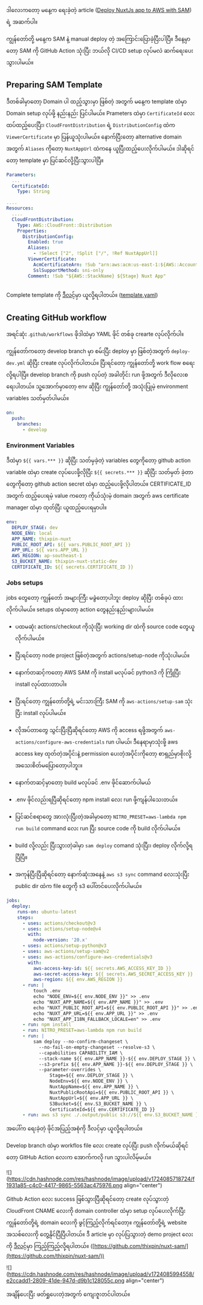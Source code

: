 ဒါလေးကတော့ မနေ့က ရေးခဲ့တဲ့ article ([Deploy NuxtJs app to AWS with SAM](https://kalaung.org/deploy-nuxtjs-app-to-aws-with-sam)) ရဲ့ အဆက်ပါ။

ကျွန်တော်တို့ မနေ့က SAM နဲ့ manual deploy တဲ့ အကြောင်းပြောခဲ့ပြီးပါပြီ။ ဒီနေ့မှာတော့ SAM ကို GitHub Action သုံးပြီး ဘယ်လို CI/CD setup လုပ်မလဲ ဆက်ရေးပေးသွားပါမယ်။

## Preparing SAM Template

ဒီတစ်ခါမှာတော့ Domain ပါ ထည့်သွားမှာ ဖြစ်တဲ့ အတွက် မနေ့က template ထဲမှာ Domain setup လုပ်ဖို့ နည်းနည်း ပြင်ပါမယ်။ Prameters ထဲမှာ `CertificateId` လေးထပ်ထည့်ပေးပြီး၊ `CloudFrontDistribution` ရဲ့ `DistributionConfig` ထဲက `ViewerCertificate` မှာ ပြန်ယူသုံးပါမယ်။ နောက်ပြီးတော့ alternative domain အတွက် `Aliases` ကိုတော့ `NuxtAppUrl` ထဲကနေ ယူပြီးထည့်ပေးလိုက်ပါမယ်။ ဒါဆိုရင်တော့ template မှာ ပြင်ဆင်လို့ပြီးသွားပါပြီ။

```yaml
Parameters:
  ...
  CertificateId:
    Type: String

....
Resources:
  ....
  CloudFrontDistribution:
    Type: AWS::CloudFront::Distribution
    Properties:
      DistributionConfig:
        Enabled: true
        Aliases:
          - !Select ["2", !Split ["/", !Ref NuxtAppUrl]]
        ViewerCertificate:
          AcmCertificateArn: !Sub "arn:aws:acm:us-east-1:${AWS::AccountId}:certificate/${CertificateId}"
          SslSupportMethod: sni-only
        Comment: !Sub "${AWS::StackName} ${Stage} Nuxt App"
 
```

Complete template ကို [ဒီလင့်](https://github.com/thixpin/nuxt-sam/blob/main/template.yaml)မှာ ယူလို့ရပါတယ်။ ([template.yaml](https://github.com/thixpin/nuxt-sam/blob/main/template.yaml))

## Creating GitHub workflow

အရင်ဆုံး .`github/workflows` ဖိုဒါထဲမှာ YAML ဖိုင် တစ်ခု crearte လုပ်လိုက်ပါ။

ကျွန်တော်ကတော့ develop branch မှာ စမ်းပြီး deploy မှာ ဖြစ်တဲ့အတွက် `deploy-dev.yml` ဆိုပြီး create လုပ်လိုက်ပါတယ်။ ပြီးရင်တော့ ကျွန်တော်တို့ work flow စရေးလို့ရပါပြီ။ develop branch ကို push လုပ်တဲ့ အခါတိုင်း run ဖို့အတွက် ဒီလိုလေးစရေးပါတယ်။ သူ့အောက်မှာတော့ env ဆိုပြီး ကျွန်တော်တို့ အသုံးပြုမဲ့ environment variables သတ်မှတ်ပါမယ်။

```yaml
on:
  push:
    branches:
      - develop
```

### Environment Variables

ဒီထဲမှာ `${{ vars.*** }}` ဆိုပြီး သတ်မှခဲ့တဲ့ variables တွေကိုတော့ github action variable ထဲမှာ create လုပ်ပေးဖို့လိုပြီး `${{ secrets.*** }}` ဆိုပြီး သတ်မှတ် ခဲ့တာတွေကိုတော့ github action secret ထဲမှာ ထည့်ပေးဖို့လိုပါတယ်။ CERTIFICATE\_ID အတွက် ထည့်ပေးရမဲ့ value ကတော့ ကိုယ်သုံးမဲ့ domain အတွက် aws certificate manager ထဲမှာ ထုတ်ပြီး ယူထည့်ပေးရမှာပါ။

```yaml
env:
  DEPLOY_STAGE: dev
  NODE_ENV: local
  APP_NAME: thixpin-nuxt
  PUBLIC_ROOT_API: ${{ vars.PUBLIC_ROOT_API }}
  APP_URL: ${{ vars.APP_URL }}
  AWS_REGION: ap-southeast-1
  S3_BUCKET_NAME: thixpin-nuxt-static-dev
  CERTIFICATE_ID: ${{ secrets.CERTIFICATE_ID }}
```

### Jobs setups

jobs တွေတော့ ကျွန်တော် အများကြီး မခွဲတော့ပါဘူး deploy ဆိုပြီး တစ်ခုပဲ ထားလိုက်ပါမယ်။ setups ထဲမှာတော့ action တွေနည်းနည်းများပါမယ်။

* ပထမဆုံး actions/checkout ကိုသုံးပြီး working dir ထဲကို source code တွေယူလိုက်ပါမယ်။
    
* ပြီးရင်တော့ node project ဖြစ်တဲ့အတွက် actions/setup-node ကိုသုံးပါမယ်။
    
* နောက်တဆင့်ကတော့ AWS SAM ကို install မလုပ်ခင် python3 ကို ကြိုပြီး install လုပ်ထားတာပါ။
    
* ပြီးရင်တော့ ကျွန်တော်တို့ရဲ့ မင်းသားကြီး SAM ကို `aws-actions/setup-sam` သုံးပြီး install လုပ်ပါမယ်။
    
* လိုအပ်တာတွေ သွင်းပြီးပြီဆိုရင်တော့ AWS ကို access ရဖို့အတွက် `aws-actions/configure-aws-credentials` run ပါမယ်၊ ဒီနေရာမှာသုံးဖို့ aws access key ထုတ်တဲ့အပိုင်းနဲ့ permission ပေးတဲ့အပိုင်းကိုတော့ စာရှည်မှာစိုးလို့ အသေးစိတ်မပြောတော့ပါဘူး။
    
* နောက်တဆင့်မှာတော့ build မလုပ်ခင် .env ဖိုင်ဆောက်ပါမယ်
    
* .env ဖိုင်လည်းရပြီဆိုရင်တော့ npm install လေး run ဖို့ကျန်ပါသေးတယ်။
    
* ပြင်ဆင်စရာတွေ အားလုံးပြီးတဲ့အခါမှာတော့ `NITRO_PRESET=aws-lambda npm run build` command လေး run ပြီး source code ကို build လိုက်ပါမယ်။
    
* build လို့လည်း ပြီးသွားတဲ့ခါမှာ `sam deploy` comand သုံးပြီး၊ deploy လိုက်လို့ရပြီပြီ။
    
* အကုန်ပြီးပြီဆိုရင်တော့ နောက်ဆုံးအနေနဲ့ `aws s3 sync` command လေးသုံးပြီး public dir ထဲက file တွေကို s3 ပေါ်တင်ပေးလိုက်ပါမယ်။
    

```yaml
jobs:
  deploy:
    runs-on: ubuntu-latest
    steps:
      - uses: actions/checkout@v3
      - uses: actions/setup-node@v4
        with:
          node-version: '20.x'
      - uses: actions/setup-python@v3
      - uses: aws-actions/setup-sam@v2
      - uses: aws-actions/configure-aws-credentials@v3
        with:
          aws-access-key-id: ${{ secrets.AWS_ACCESS_KEY_ID }}
          aws-secret-access-key: ${{ secrets.AWS_SECRET_ACCESS_KEY }}
          aws-region: ${{ env.AWS_REGION }}
      - run: |
          touch .env
          echo "NODE_ENV=${{ env.NODE_ENV }}" >> .env
          echo "NUXT_APP_NAME=${{ env.APP_NAME }}" >> .env
          echo "NUXT_PUBLIC_ROOT_API=${{ env.PUBLIC_ROOT_API }}" >> .env
          echo "NUXT_APP_URL=${{ env.APP_URL }}" >> .env
          echo "NUXT_APP_I18N_FALLBACK_LOCALE=en" >> .env
      - run: npm install
      - run: NITRO_PRESET=aws-lambda npm run build
      - run: |
          sam deploy --no-confirm-changeset \
            --no-fail-on-empty-changeset --resolve-s3 \
            --capabilities CAPABILITY_IAM \
            --stack-name ${{ env.APP_NAME }}-${{ env.DEPLOY_STAGE }} \
            --s3-prefix ${{ env.APP_NAME }}-${{ env.DEPLOY_STAGE }} \
            --parameter-overrides \
                Stage=${{ env.DEPLOY_STAGE }} \
                NodeEnv=${{ env.NODE_ENV }} \
                NuxtAppName=${{ env.APP_NAME }} \
                NuxtPublicRootApi=${{ env.PUBLIC_ROOT_API }} \
                NuxtAppUrl=${{ env.APP_URL }} \
                S3Bucket=${{ env.S3_BUCKET_NAME }} \
                CertificateId=${{ env.CERTIFICATE_ID }}
      - run: aws s3 sync ./.output/public s3://${{ env.S3_BUCKET_NAME }} --delete
```

အပေါ်က ရေးခဲ့တဲ့ ဖိုင်အပြည့်အစုံကို ဒီလင့်မှာ ယူလို့ရပါတယ်။

Develop branch ထဲမှာ workflos file လေး create လုပ်ပြီး push လိုက်မယ်ဆိုရင်တော့ GitHub Action လေးက အောက်ကလို run သွားပါလိမ့်မယ်။

![](https://cdn.hashnode.com/res/hashnode/image/upload/v1724085718724/f1931a85-c4c0-4417-9865-5563ac475976.png align="center")

Github Action လေး success ဖြစ်သွားပြီဆိုရင်တော့ create လုပ်သွားတဲ့ CloudFront CNAME လေးကို domain controller ထဲမှာ setup လုပ်ပေးလိုက်ပြီး ကျွန်တော်တို့ရဲ့ domain လေးကို ဖွင့်ကြည့်လိုက်ရင်တော့။ ကျွန်တော်တို့ရဲ့ website အသစ်လေးကို တွေ့နိုင်ပြီပြီပါတယ်။ ဒီ article မှာ လုပ်ပြသွားတဲ့ demo project လေးကို [ဒီလင့်](https://github.com/thixpin/nuxt-sam/)မှာ ကြည့်ကြည့်လို့ရပါတယ်။ ([https://github.com/thixpin/nuxt-sam/](https://github.com/thixpin/nuxt-sam/))

![](https://cdn.hashnode.com/res/hashnode/image/upload/v1724085994558/e2ccadd1-2809-41de-947d-d9b1c128055c.png align="center")

အချိန်ပေးပြီး ဖတ်ရှုပေးတဲ့အတွက် ကျေးဇူးတင်ပါတယ်။